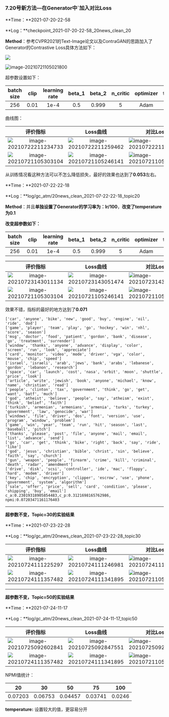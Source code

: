 ### 7.20号新方法—在Generator中`加入对比Loss

**Time：**2021-07-20-22-58

**Log：**checkpoint_2021-07-20-22-58_20news_clean_20

**Method**：参考CVPR2021的Text-Image论文以及ContraGAN的思路加入了Generator的Contrastive Loss具体方法如下：

![](https://gitee.com/yxbLovewy/my-pictures/raw/master/discrimitor.png)

![image-20210721105021800](https://gitee.com/yxbLovewy/my-pictures/raw/master/mdimgs/image-20210721105021800.png)

超参数设置如下：

| batch size | clip | learning rate | beta_1 | beta_2 | n_critic | optimizer | temperature |
| :--------: | :--: | :-----------: | :----: | :----: | :------: | :-------: | :---------: |
|    256     | 0.01 |     1e-4      |  0.5   | 0.999  |    5     |   Adam    |    0.07     |

曲线图：

|                           评价指标                           |                           Loss曲线                           | 对比Loss                                                     |
| :----------------------------------------------------------: | :----------------------------------------------------------: | ------------------------------------------------------------ |
| ![image-20210722211234733](/home/yxb/.config/Typora/typora-user-images/image-20210722211234733.png) | ![image-20210722211259462](/home/yxb/.config/Typora/typora-user-images/image-20210722211259462.png) | ![image-20210722211310323](/home/yxb/.config/Typora/typora-user-images/image-20210722211310323.png) |
| ![image-20210721105303104](https://gitee.com/yxbLovewy/my-pictures/raw/master/mdimgs/image-20210721105303104.png) | ![image-20210721105246141](https://gitee.com/yxbLovewy/my-pictures/raw/master/mdimgs/image-20210721105246141.png) | ![image-20210721105316642](https://gitee.com/yxbLovewy/my-pictures/raw/master/mdimgs/image-20210721105316642.png) |

从训练情况看这种方法可以不怎么降低损失，最好的效果也达到了**0.053**左右。



**Time：**2021-07-22-22-18

**Log：**log/gc_atm/20news_clean_2021-07-22-22-18_topic20

**Method**：并且**单独设置了Generator的学习率为：lr/100**，**改变了temperature为0.1**

**改变超参数如下：**

| batch size | clip | learning rate | beta_1 | beta_2 | n_critic | optimizer | temperature |
| :--------: | :--: | :-----------: | :----: | :----: | :------: | :-------: | :---------: |
|    256     | 0.01 |     1e-4      |  0.5   | 0.999  |    5     |   Adam    |   **0.1**   |

|                           评价指标                           |                           Loss曲线                           | 对比Loss                                                     |
| :----------------------------------------------------------: | :----------------------------------------------------------: | ------------------------------------------------------------ |
| ![image-20210723143011134](/home/yxb/.config/Typora/typora-user-images/image-20210723143011134.png) | ![image-20210723143051474](/home/yxb/.config/Typora/typora-user-images/image-20210723143051474.png) | ![image-20210723143042676](/home/yxb/.config/Typora/typora-user-images/image-20210723143042676.png) |
| ![image-20210721105303104](/home/yxb/.config/Typora/typora-user-images/image-20210723143025014.png) | ![image-20210721105246141](/home/yxb/.config/Typora/typora-user-images/image-20210723143101362.png) | ![image-20210721105316642](https://gitee.com/yxbLovewy/my-pictures/raw/master/mdimgs/image-20210721105316642.png) |

效果不错，指标的最好的地方达到了**0.071**

```shell
['car', 'anyone', 'bike', 'new', 'good', 'buy', 'engine', 'oil', 'ride', 'dod']
['game', 'player', 'team', 'play', 'go', 'hockey', 'win', 'nhl', 'score', 'season']
['msg', 'doctor', 'food', 'patient', 'gordon', 'bank', 'disease', 'go', 'treatment', 'surrender']
['window', 'thanks', 'anyone', 'advance', 'display', 'color', 'screen', 'run', 'look', 'appreciate']
['card', 'monitor', 'video', 'mode', 'driver', 'vga', 'color', 'mouse', 'chip', 'speed']
['israel', 'israeli', 'arab', 'jews', 'bank', 'arabs', 'lebanese', 'gordon', 'lebanon', 'research']
['space', 'car', 'launch', 'cost', 'nasa', 'orbit', 'moon', 'shuttle', 'price', 'look']
['article', 'write', 'jewish', 'book', 'anyone', 'michael', 'know', 'name', 'christian', 'read']
['people', 'clinton', 'tax', 'government', 'think', 'go', 'get', 'want', 'batf', 'much']
['god', 'atheist', 'believe', 'people', 'say', 'atheism', 'exist', 'think', 'belief', 'faith']
['turkish', 'armenian', 'armenians', 'armenia', 'turks', 'turkey', 'government', 'law', 'genocide', 'war']
['windows', 'file', 'driver', 'dos', 'font', 'version', 'use', 'program', 'window', 'problem']
['game', 'win', 'year', 'team', 'run', 'hit', 'season', 'last', 'baseball', 'pitch']
['thanks', 'please', 'post', 'file', 'anyone', 'mail', 'email', 'list', 'advance', 'send']
['go', 'car', 'get', 'think', 'bike', 'right', 'back', 'say', 'ride', 'like']
['god', 'jesus', 'christian', 'bible', 'christ', 'sin', 'believe', 'faith', 'say', 'church']
['gun', 'weapon', 'people', 'firearm', 'crime', 'kill', 'criminal', 'death', 'radar', 'amendment']
['drive', 'disk', 'scsi', 'controller', 'ide', 'mac', 'floppy', 'hard', 'modem', 'driver']
['key', 'chip', 'encryption', 'clipper', 'escrow', 'use', 'phone', 'government', 'system', 'algorithm']
['sale', 'offer', 'price', 'sell', 'card', 'condition', 'please', 'shipping', 'buy', 'email']
c_a:0.23019318905854483,c_p:0.3121698165762986, npmi:0.07203471161176403
```

***

**超参数不变，Topic=30的实验结果**

**Time：**2021-07-23-22-28

**Log：**log/gc_atm/20news_clean_2021-07-23-22-28_topic30

|                           评价指标                           |                           Loss曲线                           | 对比Loss                                                     |
| :----------------------------------------------------------: | :----------------------------------------------------------: | ------------------------------------------------------------ |
| ![image-20210724111225297](/home/yxb/.config/Typora/typora-user-images/image-20210724111225297.png) | ![image-20210724111246981](/home/yxb/.config/Typora/typora-user-images/image-20210724111246981.png) | ![image-20210724111324656](/home/yxb/.config/Typora/typora-user-images/image-20210724111324656.png) |
| ![image-20210724111357482](/home/yxb/.config/Typora/typora-user-images/image-20210724111357482.png) | ![image-20210724111341895](/home/yxb/.config/Typora/typora-user-images/image-20210724111341895.png) | ![image-20210721105316642](https://gitee.com/yxbLovewy/my-pictures/raw/master/mdimgs/image-20210721105316642.png) |

***

**超参数不变，Topic=50的实验结果**

**Time：**2021-07-24-11-17

**Log：**log/gc_atm/20news_clean_2021-07-24-11-17_topic50

|                           评价指标                           |                           Loss曲线                           | 对比Loss                                                     |
| :----------------------------------------------------------: | :----------------------------------------------------------: | ------------------------------------------------------------ |
| ![image-20210725092602841](https://gitee.com/yxbLovewy/my-pictures/raw/master/image-20210725092602841.png) | ![image-20210725092847551](https://gitee.com/yxbLovewy/my-pictures/raw/master/image-20210725092847551.png) | ![image-20210725092626654](https://gitee.com/yxbLovewy/my-pictures/raw/master/image-20210725092626654.png) |
| ![image-20210724111357482](/home/yxb/.config/Typora/typora-user-images/image-20210724111357482.png) | ![image-20210724111341895](/home/yxb/.config/Typora/typora-user-images/image-20210724111341895.png) | ![image-20210721105316642](https://gitee.com/yxbLovewy/my-pictures/raw/master/mdimgs/image-20210721105316642.png) |



NPMI值统计：

|   20    |   30    |   50    |   75    |  100   |
| :-----: | :-----: | :-----: | :-----: | :----: |
| 0.07203 | 0.06753 | 0.04457 | 0.03741 | 0.0246 |

**temperature:** 设置较大的值，更容易分开
